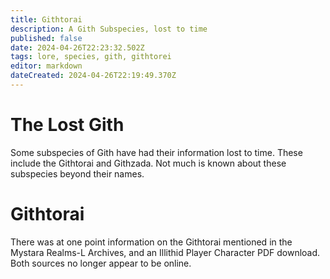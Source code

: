 ```yaml
---
title: Githtorai
description: A Gith Subspecies, lost to time
published: false
date: 2024-04-26T22:23:32.502Z
tags: lore, species, gith, githtorei
editor: markdown
dateCreated: 2024-04-26T22:19:49.370Z
---
```


# The Lost Gith
Some subspecies of Gith have had their information lost to time. These include the Githtorai and Githzada. Not much is known about these subspecies beyond their names.

# Githtorai
There was at one point information on the Githtorai mentioned in the Mystara Realms-L Archives, and an Illithid Player Character PDF download. Both sources no longer appear to be online.
